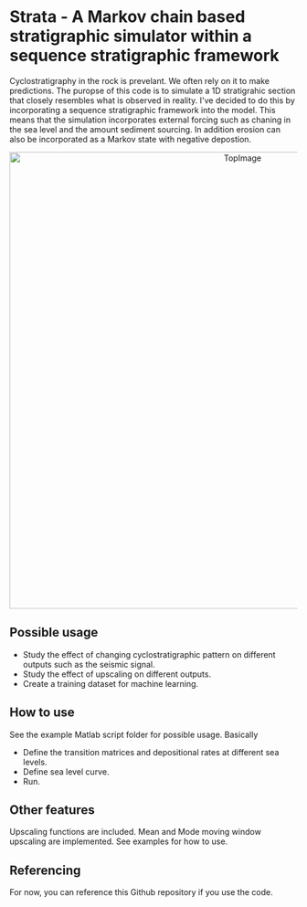 # Strata - A Markov chain based stratigraphic simulator within a sequence stratigraphic framework

Cyclostratigraphy in the rock is prevelant. We often rely on it to make predictions. The puropse of this code is to simulate a 1D stratigrahic section that closely resembles what is observed in reality. I've decided to do this by incorporating a sequence stratigraphic framework into the model. This means that the simulation incorporates external forcing such as chaning in the sea level and the amount sediment sourcing. In addition erosion can also be incorporated as a Markov state with negative depostion.

<div align="center">
    <img width=800 src="https://github.com/MosGeo/Strata/blob/master/ReadmeFiles/TopImage.png" alt="TopImage" title="Image of particle pack"</img>
</div>

## Possible usage
- Study the effect of changing cyclostratigraphic pattern on different outputs such as the seismic signal.
- Study the effect of upscaling on different outputs.
- Create a training dataset for machine learning.

## How to use
See the example Matlab script folder for possible usage. Basically
- Define the transition matrices and depositional rates at different sea levels.
- Define sea level curve.
- Run.

## Other features
Upscaling functions are included. Mean and Mode moving window upscaling are implemented. See examples for how to use.

## Referencing
For now, you can reference this Github repository if you use the code.
